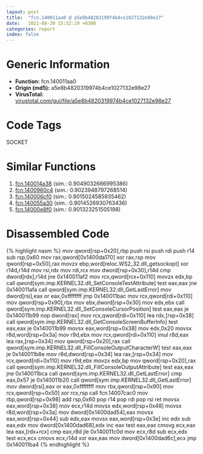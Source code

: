 ```yaml
---
layout: post
title:  "fcn.140011aa0 @ a5e8b4820319974b4ce1027132e98e27"
date:   2021-08-30 15:52:19 +0300
categories: report
index: false
---
```


# Generic Information
- **Function:** fcn.140011aa0
- **Origin (md5):** a5e8b4820319974b4ce1027132e98e27
- **VirusTotal:** [virustotal.com/gui/file/a5e8b4820319974b4ce1027132e98e27][virustotal_ref]

# Code Tags
<span class="tag" id="SOCKET">SOCKET</span>


# Similar Functions

1. [fcn.140014a38][similar_1_ref] (sim.: 0.9049032666995386)
2. [fcn.1400960c4][similar_2_ref] (sim.: 0.9023948797268514)
3. [fcn.140006cf0][similar_3_ref] (sim.: 0.9015024585935462)
4. [fcn.140055a30][similar_4_ref] (sim.: 0.9014526930763436)
5. [fcn.14000e8f0][similar_5_ref] (sim.: 0.901323251505198)


# Disassembled Code

{% highlight nasm %}
mov qword[rsp+0x20],rbp
push rsi
push rdi
push r14
sub rsp,0x60
mov rax,qword[0x1400da170]
xor rax,rsp
mov qword[rsp+0x50],rax
movzx ebp,word[reloc.WS2_32.dll_getsockopt]
xor r14d,r14d
mov rsi,rdx
mov rdi,rcx
mov dword[rsp+0x30],r14d
cmp dword[rdx],r14d
jne 0x140011af2
mov rcx,qword[rcx+0x110]
movzx edx,bp
call qword[sym.imp.KERNEL32.dll_SetConsoleTextAttribute]
test eax,eax
jne 0x140011afa
call qword[sym.imp.KERNEL32.dll_GetLastError]
mov dword[rsi],eax
or eax,0xffffffff
jmp 0x140011bac
mov rcx,qword[rdi+0x110]
mov qword[rsp+0x90],rbx
mov ebx,dword[rsp+0x30]
mov edx,ebx
call qword[sym.imp.KERNEL32.dll_SetConsoleCursorPosition]
test eax,eax
je 0x140011b99
nop dword[rax]
mov rcx,qword[rdi+0x110]
lea rdx,[rsp+0x38]
call qword[sym.imp.KERNEL32.dll_GetConsoleScreenBufferInfo]
test eax,eax
je 0x140011b99
movsx eax,word[rsp+0x38]
mov edx,0x20
movsx r8d,word[rsp+0x3a]
mov r9d,ebx
mov rcx,qword[rdi+0x110]
imul r8d,eax
lea rax,[rsp+0x34]
mov qword[rsp+0x20],rax
call qword[sym.imp.KERNEL32.dll_FillConsoleOutputCharacterW]
test eax,eax
je 0x140011b8e
mov r8d,dword[rsp+0x34]
lea rax,[rsp+0x34]
mov rcx,qword[rdi+0x110]
mov r9d,ebx
movzx edx,bp
mov qword[rsp+0x20],rax
call qword[sym.imp.KERNEL32.dll_FillConsoleOutputAttribute]
test eax,eax
jne 0x140011bca
call qword[sym.imp.KERNEL32.dll_GetLastError]
cmp eax,0x57
je 0x140011b20
call qword[sym.imp.KERNEL32.dll_GetLastError]
mov dword[rsi],eax
or eax,0xffffffff
mov rbx,qword[rsp+0x90]
mov rcx,qword[rsp+0x50]
xor rcx,rsp
call fcn.14007cac0
mov rbp,qword[rsp+0x98]
add rsp,0x60
pop r14
pop rdi
pop rsi
ret 
movsx eax,word[rsp+0x38]
mov ecx,r14d
movsx edx,word[rsp+0x48]
movsx r8d,word[rsp+0x3a]
mov dword[0x1400dad54],eax
movsx eax,word[rsp+0x44]
sub edx,eax
movsx eax,word[rsp+0x3e]
inc edx
sub eax,edx
mov dword[0x1400dad68],edx
inc eax
test eax,eax
cmovg ecx,eax
lea eax,[rdx+rcx]
cmp eax,r8d
jle 0x140011c0d
mov ecx,r8d
sub ecx,edx
test ecx,ecx
cmovs ecx,r14d
xor eax,eax
mov dword[0x1400dad6c],ecx
jmp 0x140011ba4
{% endhighlight %}


[similar_1_ref]: /report/fcn.140014a38@72082bb1b08918279d6780845b69f5ff
[similar_2_ref]: /report/fcn.1400960c4@a5e8b4820319974b4ce1027132e98e27
[similar_3_ref]: /report/fcn.140006cf0@72082bb1b08918279d6780845b69f5ff
[similar_4_ref]: /report/fcn.140055a30@3bee9e0608c478ffce0d10559aae732b
[similar_5_ref]: /report/fcn.14000e8f0@72082bb1b08918279d6780845b69f5ff
[virustotal_ref]: https://www.virustotal.com/gui/file/a5e8b4820319974b4ce1027132e98e27